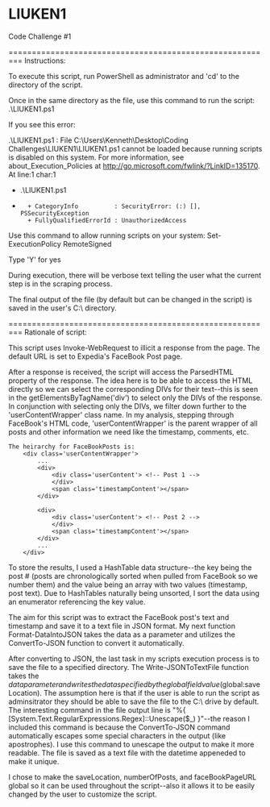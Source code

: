 # LIUKEN1
Code Challenge #1

=========================================================
Instructions:

To execute this script, run PowerShell as administrator and 'cd' to the directory of the script.

Once in the same directory as the file, use this command to run the script:
.\LIUKEN1.ps1

If you see this error:

.\LIUKEN1.ps1 : File C:\Users\Kenneth\Desktop\Coding Challenges\LIUKEN1\LIUKEN1.ps1 cannot be loaded because running
scripts is disabled on this system. For more information, see about_Execution_Policies at
http://go.microsoft.com/fwlink/?LinkID=135170.
At line:1 char:1
+ .\LIUKEN1.ps1
+ ~~~~~~~~~~~~~
    + CategoryInfo          : SecurityError: (:) [], PSSecurityException
    + FullyQualifiedErrorId : UnauthorizedAccess

Use this command to allow running scripts on your system:
Set-ExecutionPolicy RemoteSigned

Type 'Y' for yes

During execution, there will be verbose text telling the user what the current step is in the scraping process.

The final output of the file (by default but can be changed in the script) is saved in the user's C:\ directory.

=========================================================
Rationale of script:

This script uses Invoke-WebRequest to illicit a response from the page. The default URL is set to Expedia's FaceBook Post page.

After a response is received, the script will access the ParsedHTML property of the response. The idea here is to be able to access the HTML directly so we can select the corresponding DIVs for their text--this is seen in the getElementsByTagName('div') to select only the DIVs of the response. In conjunction with selecting only the DIVs, we filter down further to the 'userContentWrapper' class name. In my analysis, stepping through FaceBook's HTML code, 'userContentWrapper' is the parent wrapper of all posts and other information we need like the timestamp, comments, etc.

    The heirarchy for FaceBookPosts is:
        <div class='userContentWrapper'>
            ...
            <div>
                <div class='userContent'> <!-- Post 1 -->
                </div>
                <span class='timestampContent'></span>
            </div>
            
            <div>
                <div class='userContent'> <!-- Post 2 -->
                </div>
                <span class='timestampContent'></span>
            </div>
            ...
        </div>

To store the results, I used a HashTable data structure--the key being the post # (posts are chronologically sorted when pulled from FaceBook so we number them) and the value being an array with two values (timestamp, post text). Due to HashTables naturally being unsorted, I sort the data using an enumerator referencing the key value.

The aim for this script was to extract the FaceBook post's text and timestamp and save it to a text file in JSON format. My next function Format-DataIntoJSON takes the data as a parameter and utilizes the ConvertTo-JSON function to convert it automatically.

After converting to JSON, the last task in my scripts execution process is to save the file to a specified directory. The Write-JSONToTextFile function takes the $data parameter and writes the data specified by the global field value ($global:saveLocation).
The assumption here is that if the user is able to run the script as adminsitrator they should be able to save the file to the C:\ drive by default. The interesting command in the file output line is "%{ [System.Text.RegularExpressions.Regex]::Unescape($_) }"--the reason I included this command is because the ConvertTo-JSON command automatically escapes some special characters in the output (like apostrophes). I use this command to unescape the output to make it more readable. The file is saved as a text file with the datetime appeneded to make it unique.

I chose to make the saveLocation, numberOfPosts, and faceBookPageURL global so it can be used throughout the script--also it allows it to be easily changed by the user to customize the script.